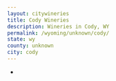 ```yaml
---
layout: citywineries
title: Cody Wineries
description: Wineries in Cody, WY
permalink: /wyoming/unknown/cody/
state: wy
county: unknown
city: cody
---
```

-

